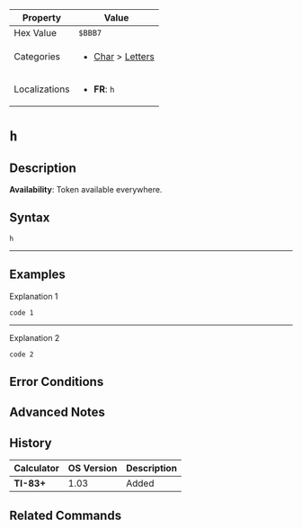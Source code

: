 | Property      | Value |
|---------------|-------|
| Hex Value     | `$BBB7`|
| Categories    | <ul><li>[Char](<../categories/Char.md>) > [Letters](<../categories/Char.md#Letters>)</li></ul> |
| Localizations | <ul><li><b>FR</b>: `h`</li></ul> |

# `h`

## Description



<b>Availability</b>: Token available everywhere.

## Syntax
`h`

<hr>

## Examples

Explanation 1
```ti-basic
code 1
```
---
Explanation 2
```ti-basic
code 2
```

## Error Conditions


## Advanced Notes


## History
| Calculator | OS Version | Description |
|------------|------------|-------------|
| <b>TI-83+</b> | 1.03 | Added |

## Related Commands

